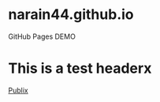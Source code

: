 # narain44.github.io
GitHub Pages DEMO


# This is a test headerx


<a href="https://www.publix.com/locations/1566-nuckols-place">Publix</a><i class="fa fa-copy" style="font-size:24px"></i>
